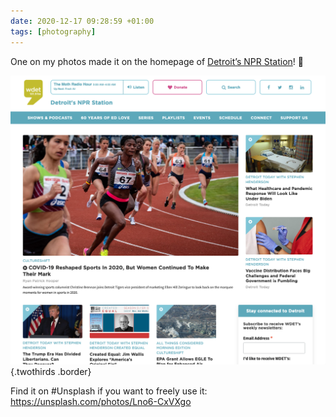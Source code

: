 ```yaml
---
date: 2020-12-17 09:28:59 +01:00
tags: [photography]
---
```


One on my photos made it on the homepage of [Detroit’s NPR Station](https://wdet.org/)! 🤗

![800m féminin](800m-feminin-wdet-frontpage-hero-image.png){.twothirds .border}

Find it on #Unsplash if you want to freely use it: https://unsplash.com/photos/Lno6-CxVXgo